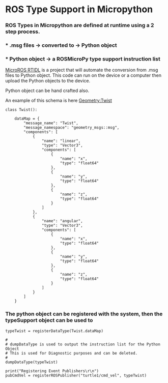 # ROS Type Support in Micropython 

### ROS Types in Micropython are defined at runtime using a 2 step process.
### * .msg files -> converted to -> Python object
### * Python object -> a ROSMicroPy type support instruction list

[MicroROS RTIDL](https://github.com/gentijo/MicroROS-RTIDL) is a project that will automate the conversion from .msg files to Python object.
This code can run on the device or a computer then upload the Python objects to the device. 

Python object can be hand crafted also. 


An example of this schema is here [Geometry:Twist](../../python_example_code/rostype/Twist.py)



    class Twist():
        
        dataMap = {
            "message_name": "Twist",
            "message_namespace": "geometry_msgs::msg",
            "components": [
                {
                    "name": "linear",
                    "type": "Vector3",
                    "components": [
                        {
                            "name": "x",
                            "type": "float64"
                        },
                        {
                            "name": "y",
                            "type": "float64"
                        },
                        {
                            "name": "z",
                            "type": "float64"
                        }
                    ]
                },
                {
                    "name": "angular",
                    "type": "Vector3",
                    "components": [
                        {
                            "name": "x",
                            "type": "float64"
                        },
                        {
                            "name": "y",
                            "type": "float64"
                        },
                        {
                            "name": "z",
                            "type": "float64"
                        }
                    ]
                }
            ]
        }


    
### The python object can be registered with the system, then the typeSupport object can be used to 
        
    typeTwist = registerDataType(Twist.dataMap)

    #
    # dumpDataType is used to output the instruction list for the Python Object
    # This is used for Diagnostic purposes and can be deleted.
    #
    dumpDataType(typeTwist)
    
    print("Registering Event Publishers\r\n")
    pubCmdVel = registerROSPublisher("turtle1/cmd_vel", typeTwist)

